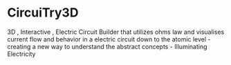 # CircuiTry3D
3D , Interactive , Electric Circuit Builder that utilizes ohms law and visualises current flow and behavior in a electric circuit down to the atomic level - creating a new way to understand the abstract concepts - Illuminating Electricity 
